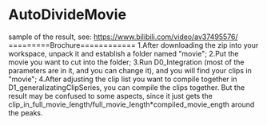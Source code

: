 # AutoDivideMovie
  sample of the result, see: https://www.bilibili.com/video/av37495576/
  =========Brochure============
  1.After downloading the zip into your workspace, unpack it and establish a folder named "movie";
  2.Put the movie you want to cut into the folder;
  3.Run D0_Integration (most of the parameters are in it, and you can change it), and you will find your clips in "movie";
  4.After adjusting the clip list you want to compile together in D1_generalizatingClipSeries, you can compile the clips together. But the result may be confused to some aspects, since it just gets the clip_in_full_movie_length/full_movie_length\*compiled_movie_ength around the peaks.
